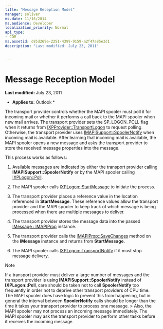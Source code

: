```yaml
---
title: "Message Reception Model"
manager: soliver
ms.date: 11/16/2014
ms.audience: Developer
localization_priority: Normal
api_type:
- COM
ms.assetid: d85d269e-2251-4399-9159-a2f47a85e3d1
description: "Last modified: July 23, 2011"
 
 
---
```


# Message Reception Model

 **Last modified:** July 23, 2011 
  
 * **Applies to:** Outlook * 
  
The transport provider controls whether the MAPI spooler must poll it for incoming mail or whether it performs a call back to the MAPI spooler when new mail arrives. The transport provider sets the SP_LOGON_POLL flag when it returns from [IXPProvider::TransportLogon](ixpprovider-transportlogon.md) to request polling. Otherwise, the transport provider uses [IMAPISupport::SpoolerNotify](imapisupport-spoolernotify.md) when incoming mail is available. After learning that incoming mail is available, the MAPI spooler opens a new message and asks the transport provider to store the received message properties into the message. 
  
This process works as follows:
  
1. Available messages are indicated by either the transport provider calling **IMAPISupport::SpoolerNotify** or by the MAPI spooler calling [IXPLogon::Poll](ixplogon-poll.md).
    
2. The MAPI spooler calls [IXPLogon::StartMessage](ixplogon-startmessage.md) to initiate the process. 
    
3. The transport provider places a reference value in the location referenced in **StartMessage**. These reference values allow the transport provider and the MAPI spooler to keep track of which message is being processed when there are multiple messages to deliver.
    
4. The transport provider stores the message data into the passed [IMessage : IMAPIProp](imessageimapiprop.md) instance. 
    
5. The transport provider calls the [IMAPIProp::SaveChanges](imapiprop-savechanges.md) method on the **IMessage** instance and returns from **StartMessage**.
    
6. The MAPI spooler calls [IXPLogon::TransportNotify](ixplogon-transportnotify.md) if it must stop message delivery. 
    
> [!NOTE]
> If a transport provider must deliver a large number of messages and the transport provider is using **IMAPISupport::SpoolerNotify** instead of **IXPLogon::Poll**, care should be taken not to call **SpoolerNotify** too frequently in order not to deprive other transport providers of CPU time. The MAPI spooler does have logic to prevent this from happening, but in general the interval between **SpoolerNotify** calls should be longer than the time it takes your transport provider to process one message. > Also, the MAPI spooler may not process an incoming message immediately. The MAPI spooler may ask the transport provider to perform other tasks before it receives the incoming message. 
  

